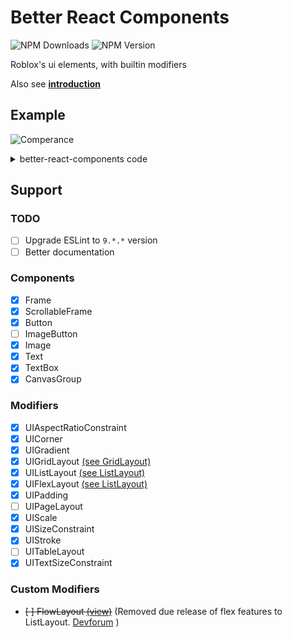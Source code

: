 # Better React Components

![NPM Downloads](https://img.shields.io/npm/dm/%40rbxts%2Fbetter-react-components?style=for-the-badge)
![NPM Version](https://img.shields.io/npm/v/%40rbxts%2Fbetter-react-components?style=for-the-badge)

Roblox's ui elements, with builtin modifiers

Also see **[introduction](docs/1_Introduction.md)**

## Example

![Comperance](docs/better-react-components-is-based.png)

<details>
    <summary>better-react-components code</summary>

    ```
    <Frame
        position={new UDim2(.5, 0, .5, 0)}
        size={new UDim2(.5, 0, .5, 0)}

        anchorPoint={AnchorPoints.Middle}
        cornerRadius={8}
        padding={4}
    >
        <GridLayout
            cellSize={new UDim2(.25, 0, .25, 0)}
            cellPadding={new UDim2(0, 4, 0, 4)}
            cellAspectRatio={1}
        />

        <DummyElement />
        <Button
            textColor={"#64FEE7"}
            text="Hello world!"
        />
        <Text
            background={"#64FEE7"}
            text="Hello there!"
            font={Enum.Font.Arial}
        />
    </Frame>;
    ```
</details>


## Support

### TODO

- [ ] Upgrade ESLint to `9.*.*` version
- [ ] Better documentation

### Components

- [X] Frame
- [X] ScrollableFrame
- [X] Button
- [ ] ImageButton
- [X] Image
- [X] Text
- [X] TextBox
- [X] CanvasGroup

### Modifiers

- [X] UIAspectRatioConstraint
- [X] UICorner
- [X] UIGradient
- [X] UIGridLayout [(see GridLayout)](src/components/GridLayout.tsx)
- [X] UIListLayout [(see ListLayout)](src/components/ListLayout.tsx)
- [X] UIFlexLayout [(see ListLayout)](src/components/ListLayout.tsx)
- [X] UIPadding
- [ ] UIPageLayout
- [X] UIScale
- [X] UISizeConstraint
- [X] UIStroke
- [ ] UITableLayout
- [X] UITextSizeConstraint

### Custom Modifiers

- ~~[ ] FlowLayout [(view)](https://devforum.roblox.com/t/flow-flexbox-layout-for-lua/2614394)~~ (Removed due release of flex features to ListLayout. [Devforum](https://devforum.roblox.com/t/flex-features-for-uilistlayout-client-release/3096190) )
